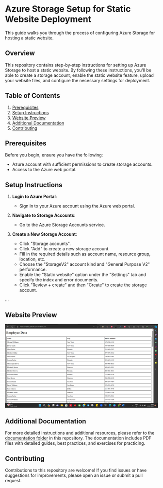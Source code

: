 # Azure Storage Setup for Static Website Deployment

This guide walks you through the process of configuring Azure Storage for hosting a static website.

## Overview

This repository contains step-by-step instructions for setting up Azure Storage to host a static website. By following these instructions, you'll be able to create a storage account, enable the static website feature, upload your website files, and configure the necessary settings for deployment.

## Table of Contents

1. [Prerequisites](#prerequisites)
2. [Setup Instructions](#setup-instructions)
3. [Website Preview](#Website-Preview)
4. [Additional Documentation](#additional-documentation)
5. [Contributing](#contributing)

## Prerequisites

Before you begin, ensure you have the following:

- Azure account with sufficient permissions to create storage accounts.
- Access to the Azure web portal.

## Setup Instructions

1. **Login to Azure Portal**:
   - Sign in to your Azure account using the Azure web portal.

2. **Navigate to Storage Accounts**:
   - Go to the Azure Storage Accounts service.

3. **Create a New Storage Account**:
   - Click "Storage accounts".
   - Click "Add" to create a new storage account.
   - Fill in the required details such as account name, resource group, location, etc.
   - Choose the "StorageV2" account kind and "General Purpose V2" performance.
   - Enable the "Static website" option under the "Settings" tab and specify the index and error documents.
   - Click "Review + create" and then "Create" to create the storage account.

...

## Website Preview

![Website Preview](res.png)

## Additional Documentation

For more detailed instructions and additional resources, please refer to the [documentation folder](Documentation/) in this repository. The documentation includes PDF files with detailed guides, best practices, and exercises for practicing.

## Contributing

Contributions to this repository are welcome! If you find issues or have suggestions for improvements, please open an issue or submit a pull request.
